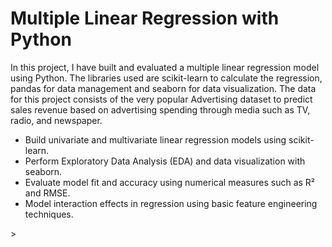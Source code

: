 # Multiple Linear Regression with Python

In this project, I have built and evaluated a multiple linear regression model using Python.
The libraries used are scikit-learn to calculate the regression, pandas for data management and seaborn for data visualization.
The data for this project consists of the very popular Advertising dataset to predict sales revenue based on advertising spending through media such as TV, radio, and newspaper. 

<ul><li>Build univariate and multivariate linear regression models using scikit-learn.
  <li>Perform Exploratory Data Analysis (EDA) and data visualization with seaborn.
    <li>Evaluate model fit and accuracy using numerical measures such as R² and RMSE.
      <li>Model interaction effects in regression using basic feature engineering techniques.
        </ul>>
